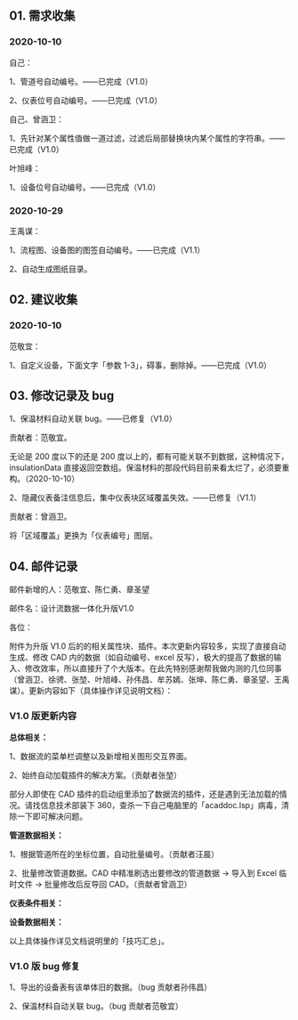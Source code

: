 ## 01. 需求收集

### 2020-10-10

自己：

1、管道号自动编号。——已完成（V1.0）

2、仪表位号自动编号。——已完成（V1.0）

自己、曾涵卫：

1、先针对某个属性值做一道过滤，过滤后局部替换块内某个属性的字符串。——已完成（V1.0）

叶旭峰：

1、设备位号自动编号。——已完成（V1.0）

### 2020-10-29

王禹谋：

1、流程图、设备图的图签自动编号。——已完成（V1.1）

2、自动生成图纸目录。

## 02. 建议收集

### 2020-10-10

范敬宜：

1、自定义设备，下面文字「参数 1-3」，碍事，删除掉。——已完成（V1.0）

## 03. 修改记录及 bug

1、保温材料自动关联 bug。——已修复（V1.0）

贡献者：范敬宜。

无论是 200 度以下的还是 200 度以上的，都有可能关联不到数据，这种情况下，insulationData 直接返回空数组。保温材料的那段代码目前来看太烂了，必须要重构。（2020-10-10）

2、隐藏仪表备注信息后，集中仪表块区域覆盖失效。——已修复（V1.1）

贡献者：曾涵卫。

将「区域覆盖」更换为「仪表编号」图层。

## 04. 邮件记录

邮件新增的人：范敬宜、陈仁勇、章圣望

邮件名：设计流数据一体化升版V1.0

各位：

附件为升版 V1.0 后的的相关属性块、插件。本次更新内容较多，实现了直接自动生成、修改 CAD 内的数据（如自动编号、excel 反写），极大的提高了数据的输入、修改效率，所以直接升了个大版本。在此先特别感谢帮我做内测的几位同事（曾涵卫、徐骋、张堃、叶旭峰、孙伟昌、牟苏嫣、张坤、陈仁勇、章圣望、王禹谋）。更新内容如下（具体操作详见说明文档）：

### V1.0 版更新内容

**总体相关：**

1、数据流的菜单栏调整以及新增相关图形交互界面。

2、始终自动加载插件的解决方案。（贡献者张堃）

部分人即使在 CAD 插件的启动组里添加了数据流的插件，还是遇到无法加载的情况。请找信息技术部装下 360，查杀一下自己电脑里的「acaddoc.lsp」病毒，清除一下即可解决问题。

**管道数据相关：**

1、根据管道所在的坐标位置，自动批量编号。（贡献者汪晨）

2、批量修改管道数据。CAD 中精准刷选出要修改的管道数据 -> 导入到 Excel 临时文件 -> 批量修改后反导回 CAD。（贡献者曾涵卫）

**仪表条件相关：**


**设备数据相关：**

以上具体操作详见文档说明里的「技巧汇总」。

### V1.0 版 bug 修复

1、导出的设备表有该单体旧的数据。（bug 贡献者孙伟昌）

2、保温材料自动关联 bug。（bug 贡献者范敬宜）